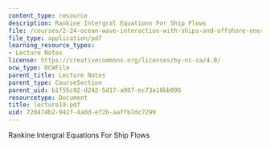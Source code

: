 ```yaml
---
content_type: resource
description: Rankine Intergral Equations For Ship Flows
file: /courses/2-24-ocean-wave-interaction-with-ships-and-offshore-energy-systems-13-022-spring-2002/720474b2942f4a0def2baaffb7dc7299_lecture19.pdf
file_type: application/pdf
learning_resource_types:
- Lecture Notes
license: https://creativecommons.org/licenses/by-nc-sa/4.0/
ocw_type: OCWFile
parent_title: Lecture Notes
parent_type: CourseSection
parent_uid: b1f55c02-d242-5d17-a987-ec73a18bb098
resourcetype: Document
title: lecture19.pdf
uid: 720474b2-942f-4a0d-ef2b-aaffb7dc7299
---
```

Rankine Intergral Equations For Ship Flows